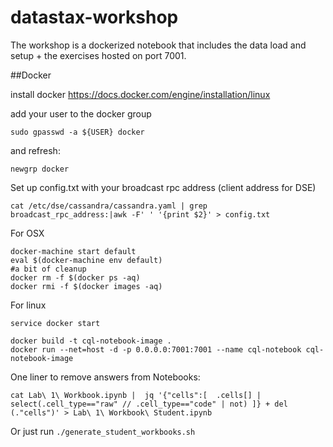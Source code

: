 # datastax-workshop

The workshop is a dockerized notebook that includes the data load and setup + the exercises hosted on port 7001.

##Docker

install docker https://docs.docker.com/engine/installation/linux

add your user to the docker group 

    sudo gpasswd -a ${USER} docker

and refresh:

    newgrp docker

Set up config.txt with your broadcast rpc address (client address for DSE)

    cat /etc/dse/cassandra/cassandra.yaml | grep broadcast_rpc_address:|awk -F' ' '{print $2}' > config.txt


For OSX
```
docker-machine start default
eval $(docker-machine env default)
#a bit of cleanup
docker rm -f $(docker ps -aq)
docker rmi -f $(docker images -aq)
```

For linux


```
service docker start
```


```
docker build -t cql-notebook-image .
docker run --net=host -d -p 0.0.0.0:7001:7001 --name cql-notebook cql-notebook-image
```

One liner to remove answers from Notebooks:

```
cat Lab\ 1\ Workbook.ipynb |  jq '{"cells":[  .cells[] | select(.cell_type=="raw" // .cell_type=="code" | not) ]} + del (."cells")' > Lab\ 1\ Workbook\ Student.ipynb
```

Or just run `./generate_student_workbooks.sh`
